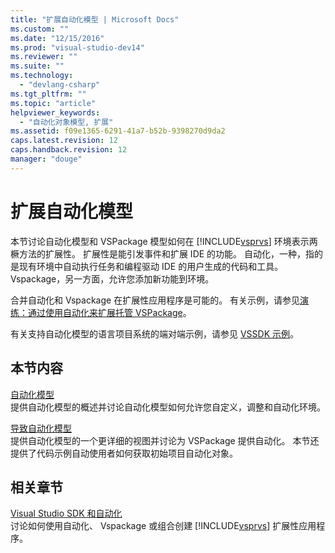 ```yaml
---
title: "扩展自动化模型 | Microsoft Docs"
ms.custom: ""
ms.date: "12/15/2016"
ms.prod: "visual-studio-dev14"
ms.reviewer: ""
ms.suite: ""
ms.technology: 
  - "devlang-csharp"
ms.tgt_pltfrm: ""
ms.topic: "article"
helpviewer_keywords: 
  - "自动化对象模型, 扩展"
ms.assetid: f09e1365-6291-41a7-b52b-9398270d9da2
caps.latest.revision: 12
caps.handback.revision: 12
manager: "douge"
---
```

# 扩展自动化模型
本节讨论自动化模型和 VSPackage 模型如何在 [!INCLUDE[vsprvs](../code-quality/includes/vsprvs_md.md)] 环境表示两橛方法的扩展性。  扩展性是能引发事件和扩展 IDE 的功能。  自动化，一种，指的是现有环境中自动执行任务和编程驱动 IDE 的用户生成的代码和工具。  Vspackage，另一方面，允许您添加新功能到环境。  
  
 合并自动化和 Vspackage 在扩展性应用程序是可能的。  有关示例，请参见[演练：通过使用自动化来扩展托管 VSPackage](../misc/walkthrough-extending-managed-vspackages-by-using-automation.md)。  
  
 有关支持自动化模型的语言项目系统的端对端示例，请参见 [VSSDK 示例](../misc/vssdk-samples.md)。  
  
## 本节内容  
 [自动化模型](/visual-cpp/misc/automation-model)  
 提供自动化模型的概述并讨论自动化模型如何允许您自定义，调整和自动化环境。  
  
 [导致自动化模型](../extensibility/internals/contributing-to-the-automation-model.md)  
 提供自动化模型的一个更详细的视图并讨论为 VSPackage 提供自动化。  本节还提供了代码示例自动使用者如何获取初始项目自动化对象。  
  
## 相关章节  
 [Visual Studio SDK 和自动化](../Topic/Visual%20Studio%20SDK%20and%20Automation.md)  
 讨论如何使用自动化、 Vspackage 或组合创建 [!INCLUDE[vsprvs](../code-quality/includes/vsprvs_md.md)] 扩展性应用程序。